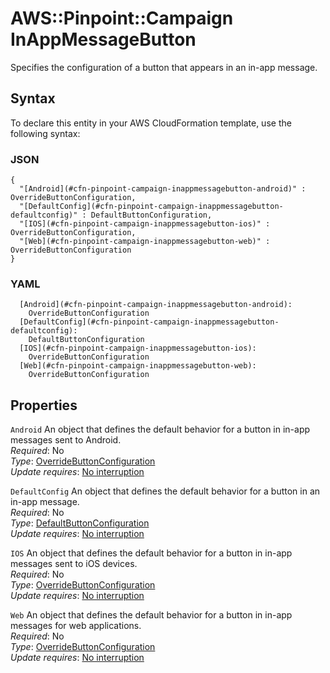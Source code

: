 # AWS::Pinpoint::Campaign InAppMessageButton<a name="aws-properties-pinpoint-campaign-inappmessagebutton"></a>

Specifies the configuration of a button that appears in an in\-app message\.

## Syntax<a name="aws-properties-pinpoint-campaign-inappmessagebutton-syntax"></a>

To declare this entity in your AWS CloudFormation template, use the following syntax:

### JSON<a name="aws-properties-pinpoint-campaign-inappmessagebutton-syntax.json"></a>

```
{
  "[Android](#cfn-pinpoint-campaign-inappmessagebutton-android)" : OverrideButtonConfiguration,
  "[DefaultConfig](#cfn-pinpoint-campaign-inappmessagebutton-defaultconfig)" : DefaultButtonConfiguration,
  "[IOS](#cfn-pinpoint-campaign-inappmessagebutton-ios)" : OverrideButtonConfiguration,
  "[Web](#cfn-pinpoint-campaign-inappmessagebutton-web)" : OverrideButtonConfiguration
}
```

### YAML<a name="aws-properties-pinpoint-campaign-inappmessagebutton-syntax.yaml"></a>

```
  [Android](#cfn-pinpoint-campaign-inappmessagebutton-android): 
    OverrideButtonConfiguration
  [DefaultConfig](#cfn-pinpoint-campaign-inappmessagebutton-defaultconfig): 
    DefaultButtonConfiguration
  [IOS](#cfn-pinpoint-campaign-inappmessagebutton-ios): 
    OverrideButtonConfiguration
  [Web](#cfn-pinpoint-campaign-inappmessagebutton-web): 
    OverrideButtonConfiguration
```

## Properties<a name="aws-properties-pinpoint-campaign-inappmessagebutton-properties"></a>

`Android`  <a name="cfn-pinpoint-campaign-inappmessagebutton-android"></a>
An object that defines the default behavior for a button in in\-app messages sent to Android\.  
*Required*: No  
*Type*: [OverrideButtonConfiguration](aws-properties-pinpoint-campaign-overridebuttonconfiguration.md)  
*Update requires*: [No interruption](https://docs.aws.amazon.com/AWSCloudFormation/latest/UserGuide/using-cfn-updating-stacks-update-behaviors.html#update-no-interrupt)

`DefaultConfig`  <a name="cfn-pinpoint-campaign-inappmessagebutton-defaultconfig"></a>
An object that defines the default behavior for a button in an in\-app message\.  
*Required*: No  
*Type*: [DefaultButtonConfiguration](aws-properties-pinpoint-campaign-defaultbuttonconfiguration.md)  
*Update requires*: [No interruption](https://docs.aws.amazon.com/AWSCloudFormation/latest/UserGuide/using-cfn-updating-stacks-update-behaviors.html#update-no-interrupt)

`IOS`  <a name="cfn-pinpoint-campaign-inappmessagebutton-ios"></a>
An object that defines the default behavior for a button in in\-app messages sent to iOS devices\.  
*Required*: No  
*Type*: [OverrideButtonConfiguration](aws-properties-pinpoint-campaign-overridebuttonconfiguration.md)  
*Update requires*: [No interruption](https://docs.aws.amazon.com/AWSCloudFormation/latest/UserGuide/using-cfn-updating-stacks-update-behaviors.html#update-no-interrupt)

`Web`  <a name="cfn-pinpoint-campaign-inappmessagebutton-web"></a>
An object that defines the default behavior for a button in in\-app messages for web applications\.  
*Required*: No  
*Type*: [OverrideButtonConfiguration](aws-properties-pinpoint-campaign-overridebuttonconfiguration.md)  
*Update requires*: [No interruption](https://docs.aws.amazon.com/AWSCloudFormation/latest/UserGuide/using-cfn-updating-stacks-update-behaviors.html#update-no-interrupt)